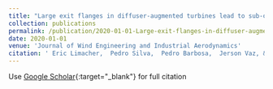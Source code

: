 ```yaml
---
title: "Large exit flanges in diffuser-augmented turbines lead to sub-optimal performance"
collection: publications
permalink: /publication/2020-01-01-Large-exit-flanges-in-diffuser-augmented-turbines-lead-to-sub-optimal-performance
date: 2020-01-01
venue: 'Journal of Wind Engineering and Industrial Aerodynamics'
citation: ' Eric Limacher,  Pedro Silva,  Pedro Barbosa,  Jerson Vaz, &quot;Large exit flanges in diffuser-augmented turbines lead to sub-optimal performance.&quot; Journal of Wind Engineering and Industrial Aerodynamics, 2020.'
---
```

Use [Google Scholar](https://scholar.google.com/scholar?q=Large+exit+flanges+in+diffuser+augmented+turbines+lead+to+sub+optimal+performance){:target="_blank"} for full citation